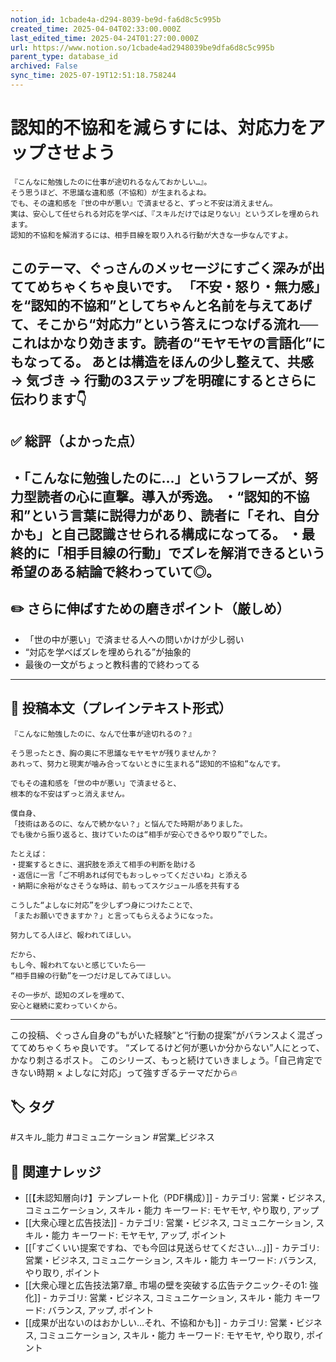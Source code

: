 ```yaml
---
notion_id: 1cbade4a-d294-8039-be9d-fa6d8c5c995b
created_time: 2025-04-04T02:33:00.000Z
last_edited_time: 2025-04-24T01:27:00.000Z
url: https://www.notion.so/1cbade4ad2948039be9dfa6d8c5c995b
parent_type: database_id
archived: False
sync_time: 2025-07-19T12:51:18.758244
---
```


# 認知的不協和を減らすには、対応力をアップさせよう

```plain text
『こんなに勉強したのに仕事が途切れるなんておかしい…』。
そう思うほど、不思議な違和感（不協和）が生まれるよね。
でも、その違和感を『世の中が悪い』で済ませると、ずっと不安は消えません。
実は、安心して任せられる対応を学べば、『スキルだけでは足りない』というズレを埋められます。
認知的不協和を解消するには、相手目線を取り入れる行動が大きな一歩なんですよ。
```
このテーマ、ぐっさんのメッセージにすごく深みが出ててめちゃくちゃ良いです。
「不安・怒り・無力感」を“認知的不協和”としてちゃんと名前を与えてあげて、そこから“対応力”という答えにつなげる流れ──
これはかなり効きます。読者の“モヤモヤの言語化”にもなってる。
あとは構造をほんの少し整えて、共感 → 気づき → 行動の3ステップを明確にするとさらに伝わります👇
---
## ✅ 総評（よかった点）
・「こんなに勉強したのに…」というフレーズが、努力型読者の心に直撃。導入が秀逸。
・“認知的不協和”という言葉に説得力があり、読者に「それ、自分かも」と自己認識させられる構成になってる。
・最終的に「相手目線の行動」でズレを解消できるという希望のある結論で終わっていて◎。
---
## ✏️ さらに伸ばすための磨きポイント（厳しめ）
- 「世の中が悪い」で済ませる人への問いかけが少し弱い
- “対応を学べばズレを埋められる”が抽象的
- 最後の一文がちょっと教科書的で終わってる
---
## 📄 投稿本文（プレインテキスト形式）
```plain text
『こんなに勉強したのに、なんで仕事が途切れるの？』

そう思ったとき、胸の奥に不思議なモヤモヤが残りませんか？
あれって、努力と現実が噛み合ってないときに生まれる“認知的不協和”なんです。

でもその違和感を「世の中が悪い」で済ませると、
根本的な不安はずっと消えません。

僕自身、
「技術はあるのに、なんで続かない？」と悩んでた時期がありました。
でも後から振り返ると、抜けていたのは“相手が安心できるやり取り”でした。

たとえば：
・提案するときに、選択肢を添えて相手の判断を助ける
・返信に一言「ご不明あれば何でもおっしゃってくださいね」と添える
・納期に余裕がなさそうな時は、前もってスケジュール感を共有する

こうした“よしなに対応”を少しずつ身につけたことで、
「またお願いできますか？」と言ってもらえるようになった。

努力してる人ほど、報われてほしい。

だから、
もし今、報われてないと感じていたら──
“相手目線の行動”を一つだけ足してみてほしい。

その一歩が、認知のズレを埋めて、
安心と継続に変わっていくから。

```
---
この投稿、ぐっさん自身の“もがいた経験”と“行動の提案”がバランスよく混ざっててめちゃくちゃ良いです。
“ズレてるけど何が悪いか分からない”人にとって、かなり刺さるポスト。
このシリーズ、もっと続けていきましょう。「自己肯定できない時期 × よしなに対応」って強すぎるテーマだから🔥

## 🏷️ タグ
#スキル_能力 #コミュニケーション #営業_ビジネス

## 🔗 関連ナレッジ
- [[【未認知層向け】テンプレート化（PDF構成）]] - カテゴリ: 営業・ビジネス, コミュニケーション, スキル・能力 キーワード: モヤモヤ, やり取り, アップ
- [[大衆心理と広告技法]] - カテゴリ: 営業・ビジネス, コミュニケーション, スキル・能力 キーワード: モヤモヤ, アップ, ポイント
- [[「すごくいい提案ですね、でも今回は見送らせてください…」]] - カテゴリ: 営業・ビジネス, コミュニケーション, スキル・能力 キーワード: バランス, やり取り, ポイント
- [[大衆心理と広告技法第7章_ 市場の壁を突破する広告テクニック-その1: 強化]] - カテゴリ: 営業・ビジネス, コミュニケーション, スキル・能力 キーワード: バランス, アップ, ポイント
- [[成果が出ないのはおかしい…それ、不協和かも]] - カテゴリ: 営業・ビジネス, コミュニケーション, スキル・能力 キーワード: モヤモヤ, やり取り, ポイント
